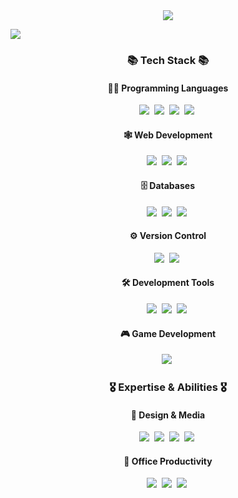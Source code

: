 <div align="center">
  <img src="https://capsule-render.vercel.app/api?type=waving&height=300&color=gradient&text=Hi,%20I'm%20Sunwoo&animation=fadeIn&textBg=false&desc=Welcome%20to%20my%20profile&reversal=false&section=header&descAlignY=64"/>
</div>

<a href="https://sunwoo-j.github.io/"><img src="https://img.shields.io/badge/webpage-20232a.svg?style=for-the-badge&logo=jekyll&logoColor=CC0000"/></a>

<h3 align="center">📚 Tech Stack 📚</h3>
<h4 align="center">🧑‍💻 Programming Languages </h4>
<p align="center">
  <img src="https://img.shields.io/badge/python-3670A0?style=for-the-badge&logo=python&logoColor=ffdd54"/></a>&nbsp
  <img src="https://img.shields.io/badge/c%23-%23239120.svg?style=for-the-badge&logo=csharp&logoColor=white"/></a>&nbsp
  <img src="https://img.shields.io/badge/java-%23ED8B00.svg?style=for-the-badge&logo=openjdk&logoColor=white"/></a>&nbsp
  <img src="https://img.shields.io/badge/javascript-%23323330.svg?style=for-the-badge&logo=javascript&logoColor=%23F7DF1E"/></a>&nbsp
</p>
<h4 align="center">🕸️ Web Development </h4>
<p align="center">
  <img src="https://img.shields.io/badge/html5-%23E34F26.svg?style=for-the-badge&logo=html5&logoColor=white"/></a>&nbsp
  <img src="https://img.shields.io/badge/css3-%231572B6.svg?style=for-the-badge&logo=css3&logoColor=white"/></a>&nbsp
  <img src="https://img.shields.io/badge/node.js-6DA55F?style=for-the-badge&logo=node.js&logoColor=white"/></a>&nbsp
</p>
<h4 align="center">🗄️ Databases </h4>
<p align="center">
  <img src="https://img.shields.io/badge/mysql-4479A1.svg?style=for-the-badge&logo=mysql&logoColor=white"/></a>&nbsp
  <img src="https://img.shields.io/badge/sqlite-%2307405e.svg?style=for-the-badge&logo=sqlite&logoColor=white"/></a>&nbsp
  <img src="https://img.shields.io/badge/MongoDB-%234ea94b.svg?style=for-the-badge&logo=mongodb&logoColor=white"/></a>&nbsp
</p>
<h4 align="center">⚙️ Version Control </h4>
<p align="center">
  <img src="https://img.shields.io/badge/git-%23F05033.svg?style=for-the-badge&logo=git&logoColor=white"/></a>&nbsp
  <img src="https://img.shields.io/badge/github-%23121011.svg?style=for-the-badge&logo=github&logoColor=white"/></a>&nbsp
</p>
<h4 align="center">🛠 Development Tools </h4>
<p align="center">
  <img src="https://img.shields.io/badge/Visual%20Studio%20Code-0078d7.svg?style=for-the-badge&logo=visual-studio-code&logoColor=white"/></a>&nbsp
  <img src="https://img.shields.io/badge/IntelliJIDEA-000000.svg?style=for-the-badge&logo=intellij-idea&logoColor=white"/></a>&nbsp
  <img src="https://img.shields.io/badge/pycharm-143?style=for-the-badge&logo=pycharm&logoColor=black&color=black&labelColor=green"/></a>&nbsp
</p>
<h4 align="center">🎮 Game Development </h4>
<p align="center">
  <img src="https://img.shields.io/badge/unity-%23000000.svg?style=for-the-badge&logo=unity&logoColor=white"/></a>&nbsp
</p>

<h3 align="center">🎖️ Expertise & Abilities 🎖️</h3>
<h4 align="center">🎨 Design & Media </h4>
<p align="center">
  <img src="https://img.shields.io/badge/blender-%23F5792A.svg?style=for-the-badge&logo=blender&logoColor=white"/></a>&nbsp
  <img src="https://img.shields.io/badge/photoshop-%2331A8FF.svg?style=for-the-badge&logo=adobe%20photoshop&logoColor=white"/></a>&nbsp
  <img src="https://img.shields.io/badge/Premiere%20Pro-9999FF.svg?style=for-the-badge&logo=Adobe%20Premiere%20Pro&logoColor=white"/></a>&nbsp
  <img src="https://img.shields.io/badge/After%20Effects-9999FF.svg?style=for-the-badge&logo=Adobe%20After%20Effects&logoColor=white"/></a>&nbsp
</p>
<h4 align="center">🏢 Office Productivity</h4>
<p align="center">
  <img src="https://img.shields.io/badge/Word-2B579A?style=for-the-badge&logo=microsoft-word&logoColor=white"/></a>&nbsp
  <img src="https://img.shields.io/badge/Excel-217346?style=for-the-badge&logo=microsoft-excel&logoColor=white"/></a>&nbsp
  <img src="https://img.shields.io/badge/PowerPoint-B7472A?style=for-the-badge&logo=microsoft-powerpoint&logoColor=white"/></a>&nbsp
</p>
